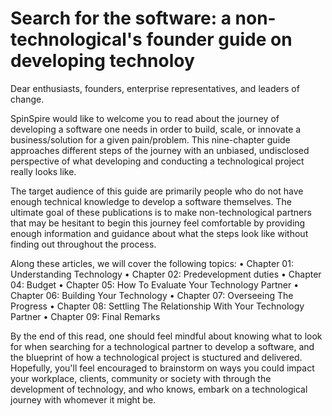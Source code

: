 # Search for the software: a non-technological's founder guide on developing technoloy

Dear enthusiasts, founders, enterprise representatives, and leaders of change.

SpinSpire would like to welcome you to read about the journey of developing a software one needs in order to build, scale, or innovate a business/solution for a given pain/problem. This nine-chapter guide approaches different steps of the journey with an unbiased, undisclosed perspective of what developing and conducting a technological project really looks like.

The target audience of this guide are primarily people who do not have enough technical knowledge to develop a software themselves. The ultimate goal of these publications is to make non-technological partners that may be hesitant to begin this journey feel comfortable by providing enough information and guidance about what the steps look like without finding out throughout the process.

Along these articles, we will cover the following topics:
• Chapter 01: Understanding Technology
• Chapter 02: Predevelopment duties
• Chapter 04: Budget
• Chapter 05: How To Evaluate Your Technology Partner
• Chapter 06: Building Your Technology
• Chapter 07: Overseeing The Progress
• Chapter 08: Settling The Relationship With Your Technology Partner
• Chapter 09: Final Remarks

By the end of this read, one should feel mindful about knowing what to look for when searching for a technological partner to develop a software, and the blueprint of how a technological project is stuctured and delivered. Hopefully, you'll feel encouraged to brainstorm on ways you could impact your workplace, clients, community or society with through the development of technology, and who knows, embark on a technological journey with whomever it might be.